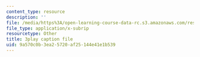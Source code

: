 ```yaml
---
content_type: resource
description: ''
file: /media/https%3A/open-learning-course-data-rc.s3.amazonaws.com/res-6-012-introduction-to-probability-spring-2018/9a570c0b3ea25720af25144e41e1b539_uxVRfj60z98.vtt
file_type: application/x-subrip
resourcetype: Other
title: 3play caption file
uid: 9a570c0b-3ea2-5720-af25-144e41e1b539
---
```

